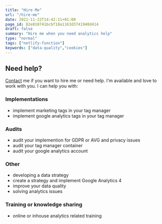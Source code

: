 ```yaml
---
title: "Hire Me"
url: "/hire-me"
date: 2021-11-22T14:42:11+01:00
page_id: 82e810741bcbf10a1163d3741948d414
draft: false
summary: "Hire me when you need analytics help"
type: "normal"
tags: ["netlify-function"]
keywords: ["data-quality","cookies"]
---
```

## Need help?     
[Contact](/contact "Contact Form") me if you want to hire me or need help. I'm available and love to work with you. I can help you with:  
### Implementations
 - implement marketing tags in your tag manager
 - implement google analytics tags in your tag manager

### Audits
 - audit your implemention for GDPR or AVG and privacy issues
 - audit your tag manager container
 - audit your google analytics account

### Other
 - developing a data strategy
 - create a strategy and implement Google Analytics 4
  - improve your data quality
 - solving analytics issues

### Training or knowledge sharing
 - online or inhouse analytics related training

